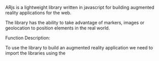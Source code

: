 ARjs is a lightweight library written in javascript for building augmented reality applications for the web.

The library has the ability to take advantage of markers, images or geolocation to position elements in the real world.

Function Description:

To use the library to build an augmented reality application we need to import the libraries using the <script> tag.
![image](https://github.com/AR-Gargoyle/AR/assets/151898888/6cf6cd88-f3da-4a11-8928-9826932b83db)
In the body of the document we have a scene, a text and a camera:

The scene is the set of 2D and 3D elements that will be displayed on the camera with the help of markers or location services.

The text only helps us debug errors or lack of content to view.

The camera is the virtualization of our mobile camera as it is responsible for abstracting the position and rotation of the mobile to view 3D objects from the same perspective and superimposing it on the image obtained by the camera. Cameras are usually used in video games to project the elements of a scene from a perspective established for the player and thus display them on the screen.
![image](https://github.com/AR-Gargoyle/AR/assets/151898888/83468a9c-b87e-4d20-aa5a-2120bcb503df)
The code contained in the project is located in the index.html file, as an embedded javascript.


In the code there is a method called window.onload which executes the code once the page has been completely loaded.
To show 3D objects within an application through geolocation, we obtain the coordinates of the user's mobile phone through the method or function:

navigator.geolocation.getCurrentPosition();

Inside we place an arrow function where the parameter to use is position, this position class allows us to access the current coordinates by calling the coords property dividing the longitude and latitude.

![image](https://github.com/AR-Gargoyle/AR/assets/151898888/704a8958-05a1-4a31-ac27-e3dabbe0401d)
Within the arrow function we are going to instantiate each of the 3D models and to simplify the code we load them in an array calling each file by its name.
![image](https://github.com/AR-Gargoyle/AR/assets/151898888/13debc5b-659d-4ded-ba28-4fe4fb69833e)

3D models with the .glb extension contain the point mesh of the object, its UV map as well as the texture maps, so it will not be necessary to add them in a separate material.

In another arrangement we store the coordinates of each of the 3D models based on latitude and longitude, saving them as string variables.

![image](https://github.com/AR-Gargoyle/AR/assets/151898888/d96d1f0b-ce49-4b6a-87ef-b44f8a451206)
Finally, within a for loop, we are going to process each element of our two arrays in order to load each of the models, to do this we create an a-entity which will be the representation
of a 3D model.

The model variable will be this instance for our 3D object and in it we will configure
its properties through the setAttribute method, where we will assign a pair of parameters established as property and value.

![image](https://github.com/AR-Gargoyle/AR/assets/151898888/95f380a1-963a-4d78-ae5d-0d122dd68e30)

Properties

gps-entity-place

It has the function of assigning a real world position to our object, in the value we send the coordinates in string format accessing the array object with the current index of the for loop.

gps-entity-place-update-position

This property allows us to update the position of the object in real time, and the minimum distance at which it can be viewed in relation to the camera position is sent as a parameter.


gltf-model

Load the model in memory for visualization, as a parameter we send the path to the file.


rotation

Initial orientation for the 3D model, as configuration parameters the rotations in X, Y and Z are sent, rotating the specified degrees in each axis in that order.

material

The type of material assigned to the object, for the project we send the shader:flat property to specify that it is a solid object and lighting type.

scale

We set the initial scale of the object, values 0.5, 0.5, 0.5 indicate that the object will be displayed at half size.
